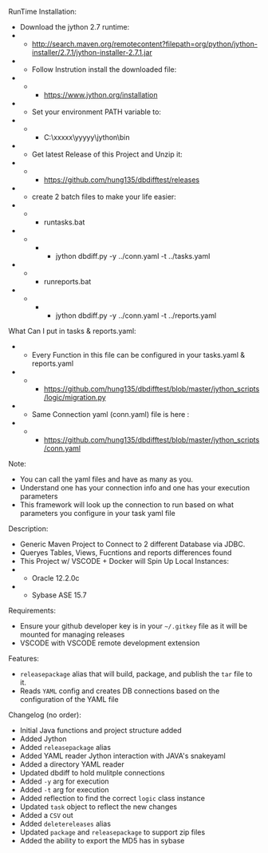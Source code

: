 
RunTime Installation:
- Download the jython 2.7 runtime:
- - http://search.maven.org/remotecontent?filepath=org/python/jython-installer/2.7.1/jython-installer-2.7.1.jar
- - Follow Instrution install the downloaded file:
- - - https://www.jython.org/installation
- - Set your environment PATH variable to:
- - - C:\xxxxx\yyyyy\jython\bin
- - Get latest Release of this Project and Unzip it:
- - - https://github.com/hung135/dbdifftest/releases
- - create 2 batch files to make your life easier:
- - - runtasks.bat
- - - - jython dbdiff.py -y ../conn.yaml -t ../tasks.yaml
- - - runreports.bat 
- - - - jython dbdiff.py -y ../conn.yaml -t ../reports.yaml

What Can I put in tasks & reports.yaml:
- - Every Function in this file can be configured in your tasks.yaml & reports.yaml
- - - https://github.com/hung135/dbdifftest/blob/master/jython_scripts/logic/migration.py
- - Same Connection yaml (conn.yaml) file is here :
- - - https://github.com/hung135/dbdifftest/blob/master/jython_scripts/conn.yaml

Note:
- You can call the yaml files and have as many as you. 
- Understand one has your connection info and one has your execution parameters
- This framework will look up the connection to run based on what parameters you configure in your task yaml file

Description:
- Generic Maven Project to Connect to 2 different Database via JDBC.
- Queryes Tables, Views, Fucntions and reports differences found
- This Project w/ VSCODE + Docker will Spin Up Local Instances:
- - Oracle 12.2.0c
- - Sybase ASE 15.7

Requirements:
- Ensure your github developer key is in your `~/.gitkey` file as it will be mounted for managing releases
- VSCODE with VSCODE remote development extension

Features:
- `releasepackage` alias that will build, package, and publish the `tar` file to it.
- Reads `YAML` config and creates DB connections based on the configuration of the YAML file

Changelog (no order):
- Initial Java functions and project structure added
- Added Jython
- Added `releasepackage` alias
- Added YAML reader Jython interaction with JAVA's snakeyaml
- Added a directory YAML reader
- Updated dbdiff to hold mulitple connections
- Added `-y` arg for execution
- Added `-t` arg for execution
- Added reflection to find the correct `logic` class instance
- Updated `task` object to reflect the new changes
- Added a `CSV` out
- Added `deletereleases` alias
- Updated `package` and `releasepackage` to support zip files
- Added the ability to export the MD5 has in sybase
